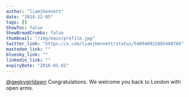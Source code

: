```yaml
---
author: "liamjbennett"
date: "2014-12-05"
tags: []
ShowToc: false
ShowBreadCrumbs: false
thumbnail: "/img/main/profile.jpg"
twitter_link: "https://x.com/liamjbennett/status/540948922085408768"
mastodon_link: ""
bluesky_link: ""
linkedin_link: ""
expiryDate: "2016-01-01"
---
```


[@geekygirldawn](https://x.com/geekygirldawn) Congratulations. We welcome you back to London with open arms.


